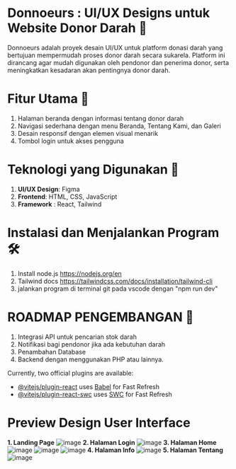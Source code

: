 # Donnoeurs : UI/UX Designs untuk Website Donor Darah 🔴
Donnoeurs adalah proyek desain UI/UX untuk platform donasi darah yang bertujuan mempermudah proses donor darah secara sukarela. Platform ini dirancang agar mudah digunakan oleh pendonor dan penerima donor, serta meningkatkan kesadaran akan pentingnya donor darah.

# Fitur Utama 🌟
1.  Halaman beranda dengan informasi tentang donor darah
2.  Navigasi sederhana dengan menu Beranda, Tentang Kami, dan Galeri
3.  Desain responsif dengan elemen visual menarik
4.  Tombol login untuk akses pengguna

# Teknologi yang Digunakan 🚀
1. **UI/UX Design**: Figma
2. **Frontend**: HTML, CSS, JavaScript 
3. **Framework** : React, Tailwind

# Instalasi dan Menjalankan Program🛠
1. Install node.js https://nodejs.org/en
2. Tailwind docs https://tailwindcss.com/docs/installation/tailwind-cli
3. jalankan program di terminal  git pada vscode dengan "npm run dev"

# ROADMAP PENGEMBANGAN 📢
1.  Integrasi API untuk pencarian stok darah
2.  Notifikasi bagi pendonor jika ada kebutuhan darah
3.  Penambahan Database
4.  Backend dengan menggunakan PHP atau lainnya.
   
Currently, two official plugins are available:

- [@vitejs/plugin-react](https://github.com/vitejs/vite-plugin-react/blob/main/packages/plugin-react/README.md) uses [Babel](https://babeljs.io/) for Fast Refresh
- [@vitejs/plugin-react-swc](https://github.com/vitejs/vite-plugin-react-swc) uses [SWC](https://swc.rs/) for Fast Refresh

# Preview Design User Interface 
**1. Landing Page**
![image](https://github.com/user-attachments/assets/8522a92c-5c07-478f-803f-4d0cb05c63f6)
**2. Halaman Login**
![image](https://github.com/user-attachments/assets/b079c98c-2dc8-4b3d-b3b7-6f27d65cd7dd)
**3. Halaman Home**
![image](https://github.com/user-attachments/assets/07399e7f-2609-489b-a8f0-8cd64824ab7d)
![image](https://github.com/user-attachments/assets/08deae4a-0c5e-4e2c-a811-05a8e42306e6)
![image](https://github.com/user-attachments/assets/bf2333fa-0c63-4e45-abe9-b98eeda4a987)
**4. Halaman Info**
![image](https://github.com/user-attachments/assets/ed3faa51-889d-492f-88d0-1aa6fe8a6555)
**5. Halaman Tentang**
![image](https://github.com/user-attachments/assets/d85be0ff-5db5-4e25-bfd6-a3d6f77ff8d7)







